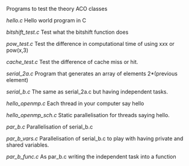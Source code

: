 Programs to test the theory ACO classes

*hello.c* Hello world program in C

*bitshift_test.c* Test what the bitshift function does

*pow_test.c* Test the difference in computational time of using x*x*x or pow(x,3)

*cache_test.c* Test the difference of cache miss or hit.

*serial_2a.c* Program that generates an array of elements 2*(previous element)

*serial_b.c* The same as serial_2a.c but having independent tasks.

*hello_openmp.c* Each thread in your computer say hello

*hello_openmp_sch.c* Static parallelisation for threads saying hello.

*par_b.c* Parallelisation of serial_b.c 

*par_b_vars.c* Parallelisation of serial_b.c to play with having private and shared variables.

*par_b_func.c* As par_b.c writing the independent task into a function





